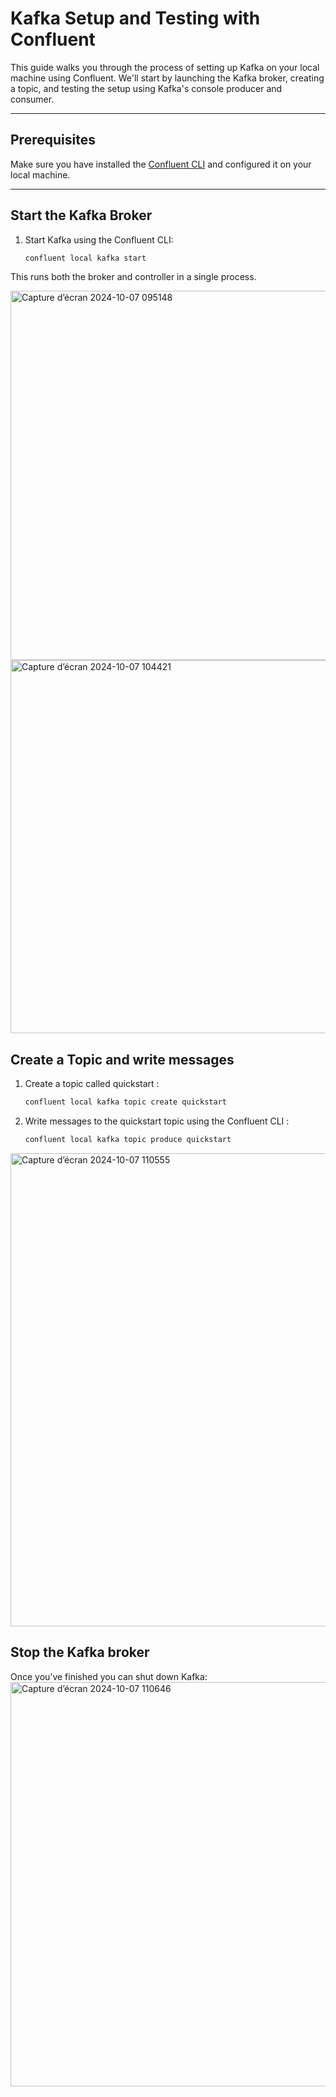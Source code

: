 # Kafka Setup and Testing with Confluent

This guide walks you through the process of setting up Kafka on your local machine using Confluent. We'll start by launching the Kafka broker, creating a topic, and testing the setup using Kafka's console producer and consumer.

---

## Prerequisites

Make sure you have installed the [Confluent CLI](https://docs.confluent.io/confluent-cli/current/install.html) and configured it on your local machine.

---

## Start the Kafka Broker

1. Start Kafka using the Confluent CLI:
   ```bash
   confluent local kafka start
This runs both the broker and controller in a single process.

<img width="591" alt="Capture d’écran 2024-10-07 095148" src="https://github.com/user-attachments/assets/1811d3ad-e01d-4bf7-a0e6-e5df01019318">

<img width="597" alt="Capture d’écran 2024-10-07 104421" src="https://github.com/user-attachments/assets/863c01bb-0baf-4dff-9098-5c16f82b23d9">

## Create a Topic and write messages
1. Create a topic called quickstart : 
    ```bash
    confluent local kafka topic create quickstart
2. Write messages to the quickstart topic using the Confluent CLI :
    ```bash
    confluent local kafka topic produce quickstart
<img width="757" alt="Capture d’écran 2024-10-07 110555" src="https://github.com/user-attachments/assets/9c1d08af-7570-437f-9830-50022a5a7444">

## Stop the Kafka broker
Once you’ve finished you can shut down Kafka:
<img width="647" alt="Capture d’écran 2024-10-07 110646" src="https://github.com/user-attachments/assets/1e2127ac-8d6c-4bba-82a5-edbc9959ea12">
